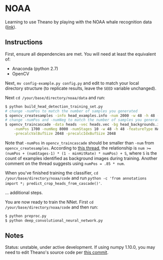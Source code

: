 # NOAA

Learning to use Theano by playing with the NOAA whale recognition data ([link](https://www.kaggle.com/c/noaa-right-whale-recognition)).

## Instructions

First, ensure all dependencies are met.  You will need at least the equivalent of:

- Anaconda (python 2.7)
- OpenCV

Next, `mv config-example.py config.py` and edit to match your local directory structure (to replicate results, leave the `SEED` variable unchanged).

Next `cd /your/base/directory/noaa/data` and run:

```bash
$ python build_head_detection_training_set.py
# change -numPos to match the number of samples you generated
$ opencv_createsamples -info head_examples.info -num 2000 -w 48 -h 48 -vec heads.vec
# change -numPos and -numNeg to match the number of samples you generated
$ opencv_traincascade -data heads -vec heads.vec -bg head_backgrounds.info \
    -numPos 1700 -numNeg 8000 -numStages 10 -w 48 -h 48 -featureType HAAR -mode ALL \
    -precalcValBufSize 2048 -precalcIdxBufSize 2048
```

Note that `-numPos` in `opencv_traincascade` should be smaller than `-num` from `opencv_createsamples`.  According to [this thread](http://code.opencv.org/issues/1834), the relationship is `num >= (numPos + (numStages-1) * (1 - minHitRate) * numPos) + S`, where `S` is the count of examples identified as background images during training.  Another comment on the thread suggests using `numPos = .85 * num`.

When you've finished training the classifier, `cd /your/base/directory/noaa/code` and run `python -c 'from annotations import *; predict_crop_heads_from_cascade()'`.

... additional steps.

You are now ready to train the NNet.  First `cd /your/base/directory/noaa/code` and then  run:

```bash
$ python preproc.py
$ python deep_convolutional_neural_network.py
```

## Notes

Status: unstable, under active development.
If using numpy 1.10.0, you may need to edit Theano's source code per [this commit](https://github.com/Theano/Theano/commit/bdcb752aa9abcaf8a7fb1e8e56d981e9bc151058).
